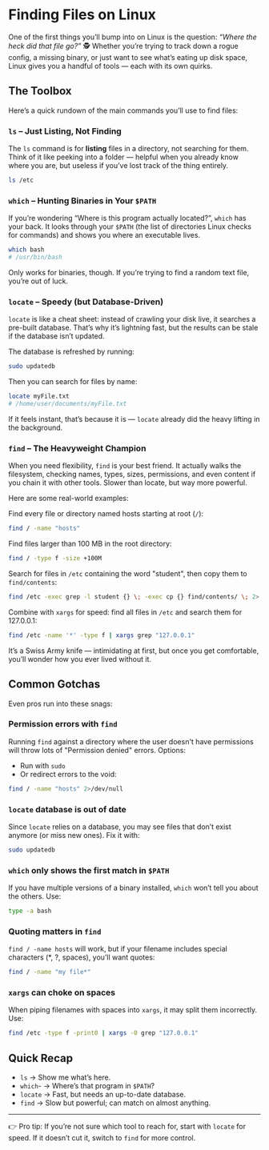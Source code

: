 # Finding Files on Linux

One of the first things you’ll bump into on Linux is the question: *“Where
the heck did that file go?”* 🕵️ Whether you’re trying to track down a rogue
config, a missing binary, or just want to see what’s eating up disk space,
Linux gives you a handful of tools — each with its own quirks.

## The Toolbox
Here’s a quick rundown of the main commands you’ll use to find files:

### `ls` – Just Listing, Not Finding
The `ls` command is for **listing** files in a directory, not searching for
them. Think of it like peeking into a folder — helpful when you already know
where you are, but useless if you’ve lost track of the thing entirely.

``` bash title="Listing /etc with ls"
ls /etc
```

### `which` – Hunting Binaries in Your `$PATH`
If you’re wondering “Where is this program actually located?”, `which` has
your back. It looks through your `$PATH` (the list of directories Linux checks
for commands) and shows you where an executable lives.

``` bash title="Finding bash with which"
which bash
# /usr/bin/bash
```

Only works for binaries, though. If you’re trying to find a random text file, you’re out of luck.

### `locate` – Speedy (but Database-Driven)

`locate` is like a cheat sheet: instead of crawling your disk live, it searches
a pre-built database. That’s why it’s lightning fast, but the results can be
stale if the database isn’t updated.

The database is refreshed by running:

``` bash title="Updating the locate Database"
sudo updatedb
```

Then you can search for files by name:

``` bash title="Using locate to Find Files"
locate myFile.txt
# /home/user/documents/myFile.txt
```
If it feels instant, that’s because it is — `locate` already did the heavy
lifting in the background.

### `find` – The Heavyweight Champion
When you need flexibility, `find` is your best friend. It actually walks the
filesystem, checking names, types, sizes, permissions, and even content if
you chain it with other tools. Slower than locate, but way more powerful.

Here are some real-world examples:

Find every file or directory named hosts starting at root (`/`):

``` bash title="Finding Files or Directories Named hosts"
find / -name "hosts"
```

Find files larger than 100 MB in the root directory:

``` bash title="Finding Large Files"
find / -type f -size +100M
```

Search for files in `/etc` containing the word "student", then copy them
to `find/contents`:

``` bash title="Finding Files by Content"
find /etc -exec grep -l student {} \; -exec cp {} find/contents/ \; 2> /dev/null
```

Combine with `xargs` for speed: find all files in `/etc` and search them
for 127.0.0.1:

``` bash title="Using find with xargs"
find /etc -name '*' -type f | xargs grep "127.0.0.1"
```

It’s a Swiss Army knife — intimidating at first, but once you get comfortable,
you’ll wonder how you ever lived without it.

## Common Gotchas

Even pros run into these snags:

### Permission errors with `find`
Running `find` against a directory where the user doesn't have permissions will throw lots of "Permission denied" errors. Options:

- Run with `sudo`
- Or redirect errors to the void:

``` bash title="Redirecting find Errors"
find / -name "hosts" 2>/dev/null
```

### `locate` database is out of date
Since `locate` relies on a database, you may see files that don’t exist
anymore (or miss new ones). Fix it with:

``` bash title="Updating the locate Database"
sudo updatedb
```

### `which` only shows the first match in `$PATH`
If you have multiple versions of a binary installed, `which` won’t tell you
about the others. Use:

``` bash title="Finding All Instances of bash"
type -a bash
```

### Quoting matters in `find`
`find / -name hosts` will work, but if your filename includes special
characters (*, ?, spaces), you’ll want quotes:

``` bash title="Using Quotes with find"
find / -name "my file*"
```

### `xargs` can choke on spaces
When piping filenames with spaces into `xargs`, it may split them incorrectly.
Use:

``` bash title="Handling Spaces with xargs"
find /etc -type f -print0 | xargs -0 grep "127.0.0.1"
```

## Quick Recap

- `ls` → Show me what’s here.
- `which`- → Where’s that program in `$PATH`?
- `locate` → Fast, but needs an up-to-date database.
- `find` → Slow but powerful; can match on almost anything.

---

👉 Pro tip: If you’re not sure which tool to reach for, start with `locate`
for speed. If it doesn’t cut it, switch to `find` for more control.
